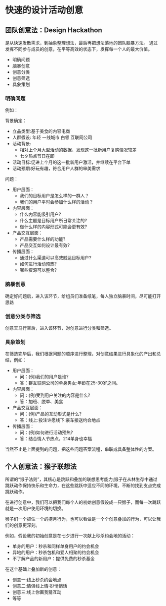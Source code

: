 # 快速的设计活动创意

## 团队创意法：Design Hackathon

是从快速发散需求，到抽象整理想法，最后再把想法落地的团队脑暴方法。
通过发挥不同参与成员的创意，在平等高效的状态下，发挥每一个人的最大价值。

+ 明确问题
+ 脑暴创意
+ 创意分类
+ 创意筛选
+ 具象策划

### 明确问题

例如：

背景确定：
+ 立品类型:基于美食的内容电商
+ 人群假设: 年轻 一线城市 白领 互联网公司
+ 活动背景: 
    + 相对上个月大型活动的数据，发现这一批新用户复购情况较差
    + 七夕热点节日在即
+ 活动目标:促进上个月的这一批新用户激活，并继续在平台下单
+ 活动预期:好玩有趣，符合用户人群的审美需求

问题：
+ 用户层面：
    + 我们的目标用户是怎么样的一群人？
    + 我们的用户平时会参加什么样的活动？
+ 内容层面： 
    + 什么内容能吸引用户?
    + 什么主题是目标用户所日常关注的?
    + 做什么样的内容形式可能会更有效?
+ 产品交互层面：
    + 产品需要什么样的功能?
    + 产品交互如何设计最有效?
+ 传播层面：
    + 通过什么渠道可以高效触达目标用户?
    + 如何进行活动预热?
    + 哪些资源可以整合?

### 脑暴创意

确定好问题后，进入该环节，给组员们准备纸笔，每人独立脑暴时间，尽可能打开思路

### 创意分类与筛选

创意天马行空后，进入该环节，对创意进行分类和筛选。

### 具象策划

在筛选完毕后，我们根据问题的顺序进行整理，对创意结果进行具象化的产出和总结，例如：

+ 用户层面：
    + 问：(例)我们的用户是谁?
    + 答：群互联网公司的单身男女:年龄在25-30岁之间。
+ 内容层面：
    + 问：(例)受到用户关注的内容是什么?
    + 答：加班、脱单、美食
+ 产品交互层面：
    + 问：(例)产品的互动形式是什么?
    + 答：线上:投注许愿线下:豪车接送约会地点
+ 传播层面：
    + 问：(例)如何进行活动预热?
    + 答：结合情人节热点，214单身也幸福

当然不止是上面提到的问题，把这些问题答案流程，串联成具备整体性的方案。

## 个人创意法：猴子联想法

所谓的“猴子法则”，其核心是跳跃和叠加的联想思考能力;猴子在从林生存中通过跳跃动作保持快乐和生命力，在这些跳跃中适应不同的环境，不断的找到支点完成跳跃动作。

在进行创意中，我们可以把我们每个人的初始创意假设成一只猴子，而每一次跳跃就是一次用户使用环境的切换。

猴子们一个抓住一个的捞月行为，也可以看做是一个个创意叠加的行为，可以让我们的创意更深刻。

例如，假设我的初始创意是在七夕进行一次献上秒杀约会地的活动：
+ 单身的用户：秒杀和同样单身用户的约会机会
+ 异地的用户：秒杀包机和爱人相聚的约会机会
+ 不了解产品的新用户：提供免费的秒杀基金

在这个基础上叠加新的创意：
+ 创意一:线上秒杀约会地点
+ 创意二:情侣线上情书/悄悄话
+ 创意三:线上你画我猜互动
+ 等等